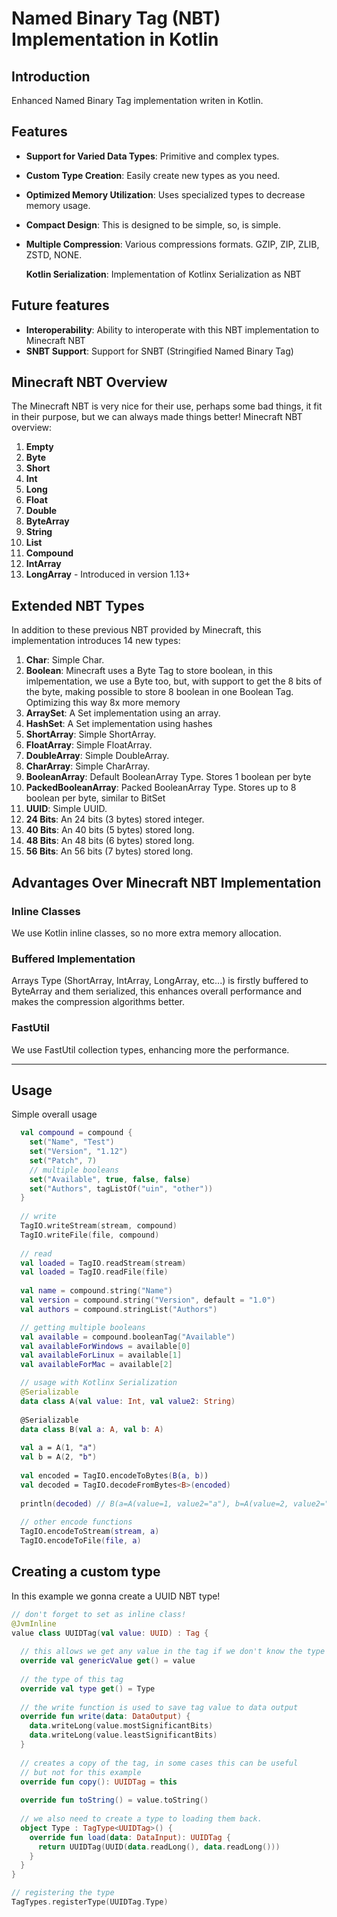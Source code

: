 # Named Binary Tag (NBT) Implementation in Kotlin

## Introduction

Enhanced Named Binary Tag implementation writen in Kotlin.

## Features

- **Support for Varied Data Types**: Primitive and complex types.
  
- **Custom Type Creation**: Easily create new types as you need.
  
- **Optimized Memory Utilization**: Uses specialized types to decrease memory usage.
  
- **Compact Design**: This is designed to be simple, so, is simple.

- **Multiple Compression**: Various compressions formats. GZIP, ZIP, ZLIB, ZSTD, NONE.

   **Kotlin Serialization**: Implementation of Kotlinx Serialization as NBT

## Future features
- **Interoperability**: Ability to interoperate with this NBT implementation to Minecraft NBT
- **SNBT Support**: Support for SNBT (Stringified Named Binary Tag)

## Minecraft NBT Overview

The Minecraft NBT is very nice for their use, perhaps some bad things, it fit in their purpose, but we can always made things better!
Minecraft NBT overview:

1. **Empty**
2. **Byte**
3. **Short**
4. **Int**
5. **Long**
6. **Float**
7. **Double**
8. **ByteArray**
9. **String**
10. **List**
11. **Compound**
12. **IntArray**
13. **LongArray** - Introduced in version 1.13+

## Extended NBT Types

In addition to these previous NBT provided by Minecraft, this implementation introduces 14 new types:

1. **Char**: Simple Char.
2. **Boolean**: Minecraft uses a Byte Tag to store boolean, in this imlpementation, we use a Byte too, but, with support to get the 8 bits of the byte, making possible to store 8 boolean in one Boolean Tag. Optimizing this way 8x more memory
3. **ArraySet**: A Set implementation using an array.
4. **HashSet**: A Set implementation using hashes
5. **ShortArray**: Simple ShortArray.
6. **FloatArray**: Simple FloatArray.
7. **DoubleArray**: Simple DoubleArray.
8. **CharArray**: Simple CharArray.
9. **BooleanArray**: Default BooleanArray Type. Stores 1 boolean per byte
10. **PackedBooleanArray**: Packed BooleanArray Type. Stores up to 8 boolean per byte, similar to BitSet
11. **UUID**: Simple UUID.
12. **24 Bits**: An 24 bits (3 bytes) stored integer.
13. **40 Bits**: An 40 bits (5 bytes) stored long.
14. **48 Bits**: An 48 bits (6 bytes) stored long.
15. **56 Bits**: An 56 bits (7 bytes) stored long.
    
## Advantages Over Minecraft NBT Implementation

### Inline Classes

We use Kotlin inline classes, so no more extra memory allocation.

### Buffered Implementation

Arrays Type (ShortArray, IntArray, LongArray, etc...) is firstly buffered to ByteArray and them serialized, this enhances overall performance and makes the compression algorithms better.

### FastUtil

We use FastUtil collection types, enhancing more the performance.

---
## Usage
Simple overall usage
```kt
  val compound = compound {
    set("Name", "Test")
    set("Version", "1.12")
    set("Patch", 7)
    // multiple booleans
    set("Available", true, false, false)
    set("Authors", tagListOf("uin", "other"))
  }
  
  // write
  TagIO.writeStream(stream, compound)
  TagIO.writeFile(file, compound)
  
  // read
  val loaded = TagIO.readStream(stream)
  val loaded = TagIO.readFile(file)
  
  val name = compound.string("Name")
  val version = compound.string("Version", default = "1.0")
  val authors = compound.stringList("Authors")

  // getting multiple booleans
  val available = compound.booleanTag("Available")
  val availableForWindows = available[0]
  val availableForLinux = available[1]
  val availableForMac = available[2]

  // usage with Kotlinx Serialization
  @Serializable
  data class A(val value: Int, val value2: String)
  
  @Serializable
  data class B(val a: A, val b: A)
  
  val a = A(1, "a")
  val b = A(2, "b")
  
  val encoded = TagIO.encodeToBytes(B(a, b))
  val decoded = TagIO.decodeFromBytes<B>(encoded)
  
  println(decoded) // B(a=A(value=1, value2="a"), b=A(value=2, value2="b"))
  
  // other encode functions
  TagIO.encodeToStream(stream, a)
  TagIO.encodeToFile(file, a)
```

## Creating a custom type
In this example we gonna create a UUID NBT type!
```kt
// don't forget to set as inline class!
@JvmInline
value class UUIDTag(val value: UUID) : Tag {
  
  // this allows we get any value in the tag if we don't know the type
  override val genericValue get() = value
  
  // the type of this tag
  override val type get() = Type
  
  // the write function is used to save tag value to data output
  override fun write(data: DataOutput) {
    data.writeLong(value.mostSignificantBits)
    data.writeLong(value.leastSignificantBits)
  }
  
  // creates a copy of the tag, in some cases this can be useful
  // but not for this example
  override fun copy(): UUIDTag = this
  
  override fun toString() = value.toString()
  
  // we also need to create a type to loading them back.
  object Type : TagType<UUIDTag>() {
    override fun load(data: DataInput): UUIDTag {
      return UUIDTag(UUID(data.readLong(), data.readLong()))
    }
  }
}

// registering the type
TagTypes.registerType(UUIDTag.Type)
```
